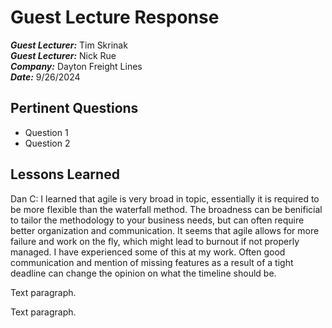 # Guest Lecture Response
***Guest Lecturer:*** Tim Skrinak<br>
***Guest Lecturer:*** Nick Rue<br>
***Company:*** Dayton Freight Lines<br>
***Date:*** 9/26/2024<br>

## Pertinent Questions
* Question 1 
* Question 2

## Lessons Learned

Dan C: I learned that agile is very broad in topic, essentially it is required to be more flexible than the waterfall method. The broadness can be benificial to tailor the methodology to your business needs, but can often require better organization and communication. It seems that agile allows for more failure and work on the fly, which might lead to burnout if not properly managed. I have experienced some of this at my work. Often good communication and mention of missing features as a result of a tight deadline can change the opinion on what the timeline should be.  

Text paragraph.

Text paragraph.
